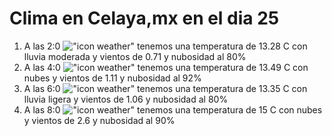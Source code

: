 # Clima en Celaya,mx en el dia 25

1. A las 2:0 !["icon weather"](http://openweathermap.org/img/w/10n.png) tenemos una temperatura de 13.28 C con lluvia moderada y  vientos de 0.71 y nubosidad al 80%
1. A las 4:0 !["icon weather"](http://openweathermap.org/img/w/04n.png) tenemos una temperatura de 13.49 C con nubes y  vientos de 1.11 y nubosidad al 92%
1. A las 6:0 !["icon weather"](http://openweathermap.org/img/w/10n.png) tenemos una temperatura de 13.35 C con lluvia ligera y  vientos de 1.06 y nubosidad al 80%
1. A las 8:0 !["icon weather"](http://openweathermap.org/img/w/04n.png) tenemos una temperatura de 15 C con nubes y  vientos de 2.6 y nubosidad al 90%
